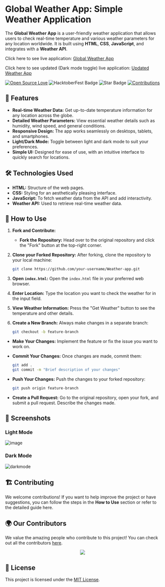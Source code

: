 # Global Weather App: Simple Weather Application

The **Global Weather App** is a user-friendly weather application that allows users to check real-time temperature and various weather parameters for any location worldwide. It is built using **HTML**, **CSS**, **JavaScript**, and integrates with a **Weather API**.

<p>Click here to see live application: <a href="https://global-weather-app-dev.netlify.app">Global Weather App</a></p> 

<p>Click here to see updated (Dark mode toggle) live application: <a href="https://updated-weather-app.netlify.app/">Updated Weather App</a></p> 


<div align="center">

[![Open Source Love](https://firstcontributions.github.io/open-source-badges/badges/open-source-v1/open-source.svg)](https://github.com/devjainofficial/Weather-app)
<img src="https://img.shields.io/badge/HacktoberFest-2023-blueviolet" alt="HacktoberFest Badge"/>
<img src="https://img.shields.io/static/v1?label=%E2%AD%90&message=If%20Useful&style=style=flat&color=BC4E99" alt="Star Badge"/>
<a href="https://github.com/devjainofficial" ><img src="https://img.shields.io/badge/Contributions-welcome-green.svg?style=flat&logo=github" alt="Contributions" /></a>

</div>

## 🌟 Features

- **Real-time Weather Data:** Get up-to-date temperature information for any location across the globe.
- **Detailed Weather Parameters:** View essential weather details such as humidity, wind speed, and general conditions.
- **Responsive Design:** The app works seamlessly on desktops, tablets, and smartphones.
- **Light/Dark Mode:** Toggle between light and dark mode to suit your preferences.
- **Simple UI:** Designed for ease of use, with an intuitive interface to quickly search for locations.

## 🛠️ Technologies Used

- **HTML:** Structure of the web pages.
- **CSS:** Styling for an aesthetically pleasing interface.
- **JavaScript:** To fetch weather data from the API and add interactivity.
- **Weather API:** Used to retrieve real-time weather data.

## 🚀 How to Use

1. **Fork and Contribute:**
   - **Fork the Repository:**
     Head over to the original repository and click the "Fork" button at the top-right corner.
     
2. **Clone your Forked Repository:**
     After forking, clone the repository to your local machine:
     ```bash
     git clone https://github.com/your-username/Weather-app.git
     ```
3. **Open `index.html`:**
   Open the `index.html` file in your preferred web browser.

4. **Enter Location:**
   Type the location you want to check the weather for in the input field.

5. **View Weather Information:**
   Press the "Get Weather" button to see the temperature and other details.

6.  **Create a New Branch:**
     Always make changes in a separate branch:
     ```bash
     git checkout -b feature-branch
     ```

   - **Make Your Changes:**
     Implement the feature or fix the issue you want to work on.

   - **Commit Your Changes:**
     Once changes are made, commit them:
     ```bash
     git add .
     git commit -m "Brief description of your changes"
     ```

   - **Push Your Changes:**
     Push the changes to your forked repository:
     ```bash
     git push origin feature-branch
     ```

   - **Create a Pull Request:**
     Go to the original repository, open your fork, and submit a pull request. Describe the changes made.

## 🌄 Screenshots

### Light Mode

![image](https://github.com/devjainofficial/Weather-app/assets/69387311/2383af03-0ab9-424b-a4bb-95946f367c5d)

### Dark Mode

![darkmode](https://github.com/abhijeetsharnagat/Weather-app/assets/108009757/f77685f8-c428-416c-8992-56ac008c7d77)

## 🏗️ Contributing

We welcome contributions! If you want to help improve the project or have suggestions, you can follow the steps in the **How to Use** section or refer to the detailed guide here.

## 🌍 Our Contributors

We value the amazing people who contribute to this project! You can check out all the contributors [here](https://github.com/devjainofficial/Weather-app/graphs/contributors).

<div align="center">

<a href="https://github.com/devjainofficial/Weather-app/graphs/contributors">
  <img src="https://contrib.rocks/image?repo=devjainofficial/Weather-app" />
</a>

</div>

## 📄 License

This project is licensed under the [MIT License](LICENSE).
